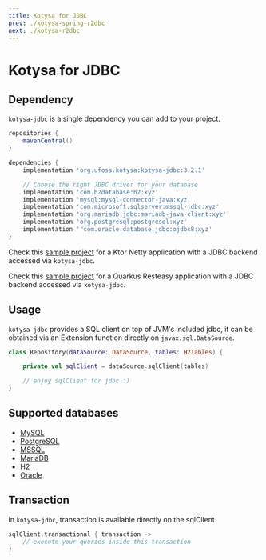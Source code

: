 ```yaml
---
title: Kotysa for JDBC
prev: ./kotysa-spring-r2dbc
next: ./kotysa-r2dbc
---
```


# Kotysa for JDBC

## Dependency

`kotysa-jdbc` is a single dependency you can add to your project.

```groovy
repositories {
    mavenCentral()
}

dependencies {
    implementation 'org.ufoss.kotysa:kotysa-jdbc:3.2.1'

    // Choose the right JDBC driver for your database
    implementation 'com.h2database:h2:xyz'
    implementation 'mysql:mysql-connector-java:xyz'
    implementation 'com.microsoft.sqlserver:mssql-jdbc:xyz'
    implementation 'org.mariadb.jdbc:mariadb-java-client:xyz'
    implementation 'org.postgresql:postgresql:xyz'
    implementation '"com.oracle.database.jdbc:ojdbc8:xyz'
}
```

Check this [sample project](https://github.com/ufoss-org/kotysa/tree/master/samples/kotysa-ktor-jdbc) for a Ktor Netty
application with a JDBC backend accessed via `kotysa-jdbc`.

Check this [sample project](https://github.com/ufoss-org/kotysa/tree/master/samples/kotysa-quarkus-jdbc) for a
Quarkus Resteasy application with a JDBC backend accessed via `kotysa-jdbc`.

## Usage

`kotysa-jdbc` provides a SQL client on top of JVM's included jdbc, 
it can be obtained via an Extension function directly on ```javax.sql.DataSource```.

```kotlin
class Repository(dataSource: DataSource, tables: H2Tables) {

	private val sqlClient = dataSource.sqlClient(tables)

	// enjoy sqlClient for jdbc :)
}
```

## Supported databases

* [MySQL](table-mapping.html#mysql)
* [PostgreSQL](table-mapping.html#postgresql)
* [MSSQL](table-mapping.html#mssql)
* [MariaDB](table-mapping.html#mariadb)
* [H2](table-mapping.html#h2)
* [Oracle](table-mapping.html#oracle)

## Transaction

In `kotysa-jdbc`, transaction is available directly on the sqlClient.

```kotlin
sqlClient.transactional { transaction ->
    // execute your queries inside this transaction
}
```
